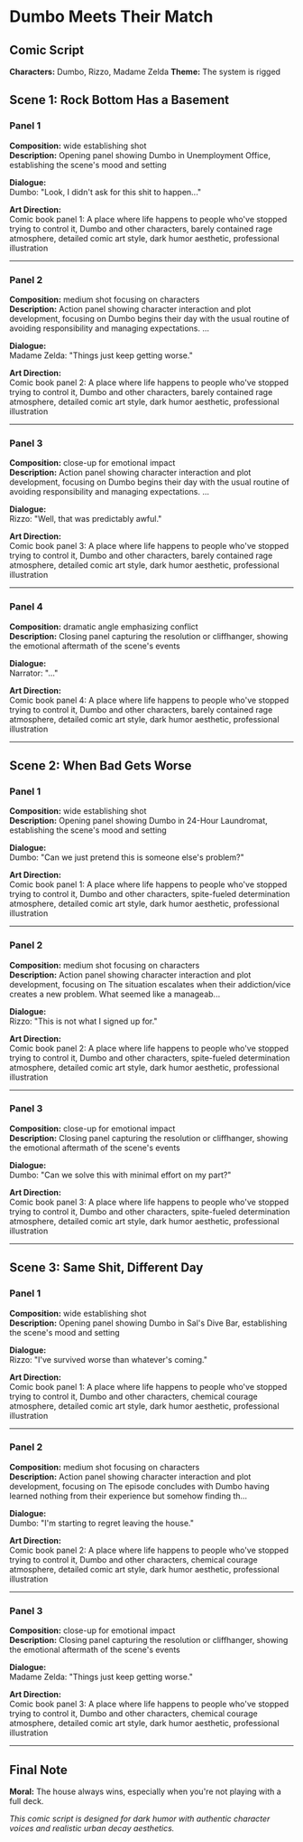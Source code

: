 # Dumbo Meets Their Match
## Comic Script

**Characters:** Dumbo, Rizzo, Madame Zelda
**Theme:** The system is rigged


## Scene 1: Rock Bottom Has a Basement


### Panel 1

**Composition:** wide establishing shot  
**Description:** Opening panel showing Dumbo in Unemployment Office, establishing the scene's mood and setting

**Dialogue:**  
Dumbo: "Look, I didn't ask for this shit to happen..."

**Art Direction:**  
Comic book panel 1: A place where life happens to people who've stopped trying to control it, Dumbo and other characters, barely contained rage atmosphere, detailed comic art style, dark humor aesthetic, professional illustration

---

### Panel 2

**Composition:** medium shot focusing on characters  
**Description:** Action panel showing character interaction and plot development, focusing on Dumbo begins their day with the usual routine of avoiding responsibility and managing expectations. ...

**Dialogue:**  
Madame Zelda: "Things just keep getting worse."

**Art Direction:**  
Comic book panel 2: A place where life happens to people who've stopped trying to control it, Dumbo and other characters, barely contained rage atmosphere, detailed comic art style, dark humor aesthetic, professional illustration

---

### Panel 3

**Composition:** close-up for emotional impact  
**Description:** Action panel showing character interaction and plot development, focusing on Dumbo begins their day with the usual routine of avoiding responsibility and managing expectations. ...

**Dialogue:**  
Rizzo: "Well, that was predictably awful."

**Art Direction:**  
Comic book panel 3: A place where life happens to people who've stopped trying to control it, Dumbo and other characters, barely contained rage atmosphere, detailed comic art style, dark humor aesthetic, professional illustration

---

### Panel 4

**Composition:** dramatic angle emphasizing conflict  
**Description:** Closing panel capturing the resolution or cliffhanger, showing the emotional aftermath of the scene's events

**Dialogue:**  
Narrator: "..."

**Art Direction:**  
Comic book panel 4: A place where life happens to people who've stopped trying to control it, Dumbo and other characters, barely contained rage atmosphere, detailed comic art style, dark humor aesthetic, professional illustration

---

## Scene 2: When Bad Gets Worse


### Panel 1

**Composition:** wide establishing shot  
**Description:** Opening panel showing Dumbo in 24-Hour Laundromat, establishing the scene's mood and setting

**Dialogue:**  
Dumbo: "Can we just pretend this is someone else's problem?"

**Art Direction:**  
Comic book panel 1: A place where life happens to people who've stopped trying to control it, Dumbo and other characters, spite-fueled determination atmosphere, detailed comic art style, dark humor aesthetic, professional illustration

---

### Panel 2

**Composition:** medium shot focusing on characters  
**Description:** Action panel showing character interaction and plot development, focusing on The situation escalates when their addiction/vice creates a new problem. What seemed like a manageab...

**Dialogue:**  
Rizzo: "This is not what I signed up for."

**Art Direction:**  
Comic book panel 2: A place where life happens to people who've stopped trying to control it, Dumbo and other characters, spite-fueled determination atmosphere, detailed comic art style, dark humor aesthetic, professional illustration

---

### Panel 3

**Composition:** close-up for emotional impact  
**Description:** Closing panel capturing the resolution or cliffhanger, showing the emotional aftermath of the scene's events

**Dialogue:**  
Dumbo: "Can we solve this with minimal effort on my part?"

**Art Direction:**  
Comic book panel 3: A place where life happens to people who've stopped trying to control it, Dumbo and other characters, spite-fueled determination atmosphere, detailed comic art style, dark humor aesthetic, professional illustration

---

## Scene 3: Same Shit, Different Day


### Panel 1

**Composition:** wide establishing shot  
**Description:** Opening panel showing Dumbo in Sal's Dive Bar, establishing the scene's mood and setting

**Dialogue:**  
Rizzo: "I've survived worse than whatever's coming."

**Art Direction:**  
Comic book panel 1: A place where life happens to people who've stopped trying to control it, Dumbo and other characters, chemical courage atmosphere, detailed comic art style, dark humor aesthetic, professional illustration

---

### Panel 2

**Composition:** medium shot focusing on characters  
**Description:** Action panel showing character interaction and plot development, focusing on The episode concludes with Dumbo having learned nothing from their experience but somehow finding th...

**Dialogue:**  
Dumbo: "I'm starting to regret leaving the house."

**Art Direction:**  
Comic book panel 2: A place where life happens to people who've stopped trying to control it, Dumbo and other characters, chemical courage atmosphere, detailed comic art style, dark humor aesthetic, professional illustration

---

### Panel 3

**Composition:** close-up for emotional impact  
**Description:** Closing panel capturing the resolution or cliffhanger, showing the emotional aftermath of the scene's events

**Dialogue:**  
Madame Zelda: "Things just keep getting worse."

**Art Direction:**  
Comic book panel 3: A place where life happens to people who've stopped trying to control it, Dumbo and other characters, chemical courage atmosphere, detailed comic art style, dark humor aesthetic, professional illustration

---

## Final Note
**Moral:** The house always wins, especially when you're not playing with a full deck.

*This comic script is designed for dark humor with authentic character voices and realistic urban decay aesthetics.*
